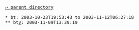 <pre>
  <a href="../">&#x21b5; parent directory</a>
  
  * bt: 2003-10-23T19:53:43 to 2003-11-12T06:27:18
  ** bt<a href="v">v</a>: 2003-11-09T13:39:19
</pre>
